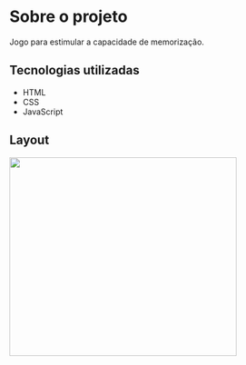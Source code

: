 # Sobre o projeto
Jogo para estimular a capacidade de memorização. 

## Tecnologias utilizadas
- HTML
- CSS
- JavaScript

## Layout

<div>
 <img src="https://user-images.githubusercontent.com/85883895/169713566-37a973db-052b-4c6d-84ec-8119d28d61c7.png" width="400px" height="350px" />
</div>
